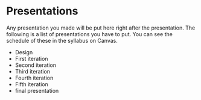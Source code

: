 # Presentations
Any presentation you made will be put here right after the presentation. The following is a list of presentations you have to put. You can see the schedule of these in the syllabus on Canvas.

  - Design
  - First iteration
  - Second iteration
  - Third iteration
  - Fourth iteration
  - Fifth iteration
  - final presentation

